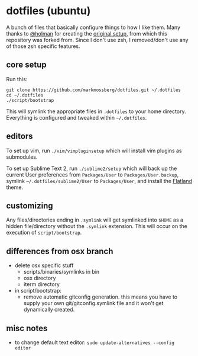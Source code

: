 # dotfiles (ubuntu)

A bunch of files that basically configure things to how I like them. Many thanks to [@holman](https://github.com/holman)
for creating the [original setup](https://github.com/holman/dotfiles), from which this repository was forked from.
Since I don't use zsh, I removed/don't use any of those zsh specific features.

## core setup

Run this:

```
git clone https://github.com/markmossberg/dotfiles.git ~/.dotfiles
cd ~/.dotfiles
./script/bootstrap
```

This will symlink the appropriate files in `.dotfiles` to your home directory.
Everything is configured and tweaked within `~/.dotfiles`.

## editors

To set up vim, run ```./vim/vimpluginsetup``` which will install vim plugins as submodules.

To set up Sublime Text 2, run ```./sublime2/setup``` which will back up the current User
preferences from ```Packages/User``` to ```Packages/User.backup```, symlink 
```~/.dotfiles/sublime2/User``` to ```Packages/User```, and install the 
[Flatland](http://github.com/thinkpixellab/flatland) theme.

## customizing

Any files/directories ending in `.symlink` will get symlinked into `$HOME` as a hidden file/directory without
the `.symlink` extension. This will occur on the execution of `script/bootstrap`.


## differences from osx branch

- delete osx specific stuff
    - scripts/binaries/symlinks in bin
    - osx directory
    - iterm directory
- in script/bootstrap:
	- remove automatic gitconfig generation. this means you have to supply your own git/gitconfig.symlink file and it won't get dynamically created.

## misc notes

- to change default text editor: `sudo update-alternatives --config editor`
